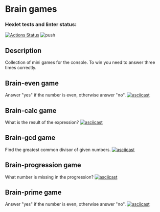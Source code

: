 # Brain games

### Hexlet tests and linter status:

[![Actions Status](https://github.com/ssssank/python-project-lvl1/workflows/hexlet-check/badge.svg)](https://github.com/ssssank/python-project-lvl1/actions)
![push](https://github.com/ssssank/python-project-lvl1/actions/workflows/push.yml/badge.svg)

## Description

Collection of mini games for the console. To win you need to answer three times correctly.

## Brain-even game

Answer "yes" if the number is even, otherwise answer "no".
[![asciicast](https://asciinema.org/a/M9YTAiUzRbUZIZMyZLfHw2Kc5.svg)](https://asciinema.org/a/M9YTAiUzRbUZIZMyZLfHw2Kc5)


## Brain-calc game

What is the result of the expression?
[![asciicast](https://asciinema.org/a/n6WW26ibLKTLsOoAzzM3xK9nT.svg)](https://asciinema.org/a/n6WW26ibLKTLsOoAzzM3xK9nT)

## Brain-gcd game

Find the greatest common divisor of given numbers.
[![asciicast](https://asciinema.org/a/77FaPZitiJSUcFzrfRtcxlbEE.svg)](https://asciinema.org/a/77FaPZitiJSUcFzrfRtcxlbEE)

## Brain-progression game
What number is missing in the progression?
[![asciicast](https://asciinema.org/a/72cS7fGB6St6qXtpQxP07O6NP.svg)](https://asciinema.org/a/72cS7fGB6St6qXtpQxP07O6NP)

## Brain-prime game
Answer "yes" if the number is even, otherwise answer "no".
[![asciicast](https://asciinema.org/a/rut9Z63BTWdzbQ1gB5pFBKtqY.svg)](https://asciinema.org/a/rut9Z63BTWdzbQ1gB5pFBKtqY)

